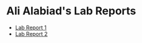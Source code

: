 # Ali Alabiad's Lab Reports
- [Lab Report 1](https://az-2003.github.io/Ali_CSE15L_LabRepo/Ali_BlogPost.html)
- [Lab Report 2](https://az-2003.github.io/Ali_CSE15L_LabRepo2/Ali_Lab2R.html) 
